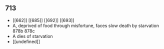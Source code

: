 ## 713
- [[662]] [[685]] [[692]] [[693]] 
- A, deprived of food through misfortune, faces slow death by starvation 878b 878c
- A dies of starvation
- [[undefined]] 

